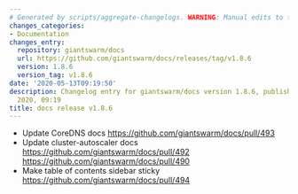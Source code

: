 ```yaml
---
# Generated by scripts/aggregate-changelogs. WARNING: Manual edits to this files will be overwritten.
changes_categories:
- Documentation
changes_entry:
  repository: giantswarm/docs
  url: https://github.com/giantswarm/docs/releases/tag/v1.8.6
  version: 1.8.6
  version_tag: v1.8.6
date: '2020-05-13T09:19:50'
description: Changelog entry for giantswarm/docs version 1.8.6, published on 13 May
  2020, 09:19
title: docs release v1.8.6
---
```


- Update CoreDNS docs https://github.com/giantswarm/docs/pull/493
- Update cluster-autoscaler docs https://github.com/giantswarm/docs/pull/492 https://github.com/giantswarm/docs/pull/490
- Make table of contents sidebar sticky https://github.com/giantswarm/docs/pull/494

